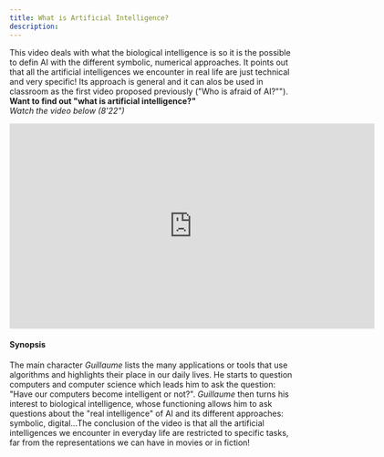 ```yaml
---
title: What is Artificial Intelligence?
description:
---
```


This video deals with what the biological intelligence is so it is the possible to defin AI with the different symbolic, numerical approaches. It points out that all the artificial intelligences we encounter in real life are just technical and very specific!
Its approach is general and it can alos be used in classroom as the first video proposed previously ("Who is afraid of AI?"").
**Want to find out "what is artificial intelligence?"**  
_Watch the video below (8'22")_

<center><iframe width="640" height="360" src="https://www.youtube.com/embed/bkuWz0eAS7w?rel=0&showinfo=0&cc_load_policy=1&hl=en&modestbranding=1" frameborder="0" allowfullscreen></iframe></center>

#### Synopsis
The main character _Guillaume_ lists the many applications or tools that use algorithms and highlights their place in our daily lives. He starts to question computers and computer science which leads him to ask the question: "Have our computers become intelligent or not?".
_Guillaume_ then turns his interest to biological intelligence, whose functioning allows him to ask questions about the "real intelligence" of AI and its different approaches: symbolic, digital...The conclusion of the video is that all the artificial intelligences we encounter in everyday life are restricted to specific tasks, far from the representations we can have in movies or in fiction!
